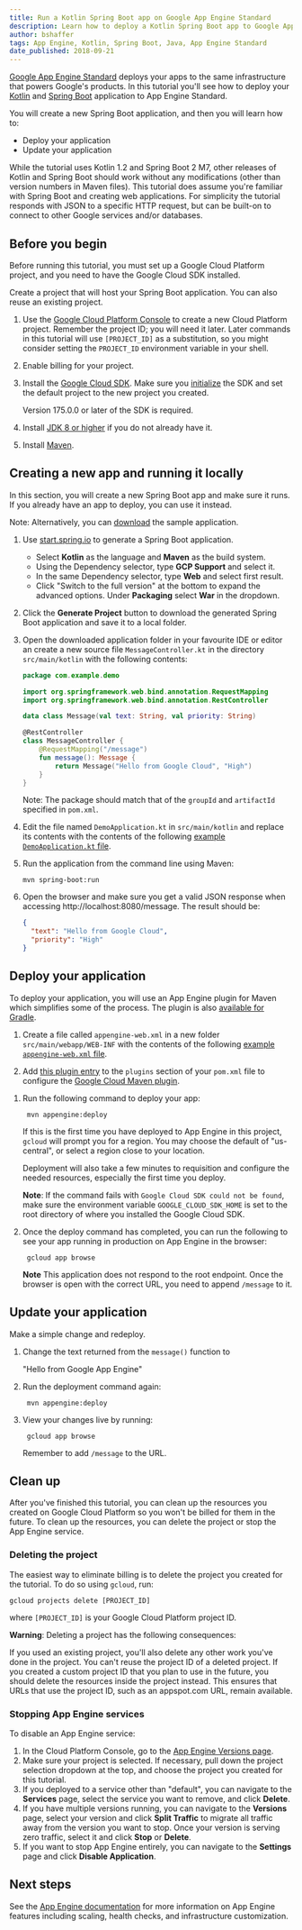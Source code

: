 ```yaml
---
title: Run a Kotlin Spring Boot app on Google App Engine Standard
description: Learn how to deploy a Kotlin Spring Boot app to Google App Engine Standard.
author: bshaffer
tags: App Engine, Kotlin, Spring Boot, Java, App Engine Standard
date_published: 2018-09-21
---
```


[Google App Engine Standard](https://cloud.google.com/appengine/docs/standard/)
deploys your apps to the same infrastructure that powers Google's products. In
this tutorial you'll see how to deploy your [Kotlin](https://kotlinlang.org/)
and [Spring Boot](https://projects.spring.io/spring-boot/) application to App
Engine Standard.

You will create a new Spring Boot application, and then you will learn how to:

*   Deploy your application
*   Update your application

While the tutorial uses Kotlin 1.2 and Spring Boot 2 M7, other releases of
Kotlin and Spring Boot should work without any modifications (other than version
numbers in Maven files). This tutorial does assume you're familiar with Spring
Boot and creating web applications. For simplicity the tutorial responds with
JSON to a specific HTTP request, but can be built-on to connect to other Google
services and/or databases.

## Before you begin

Before running this tutorial, you must set up a Google Cloud Platform project,
and you need to have the Google Cloud SDK installed.

Create a project that will host your Spring Boot application. You can also reuse
an existing project.

1.  Use the [Google Cloud Platform Console](https://console.cloud.google.com/)
    to create a new Cloud Platform project. Remember the project ID; you will
    need it later. Later commands in this tutorial will use `[PROJECT_ID]` as
    a substitution, so you might consider setting the `PROJECT_ID` environment
    variable in your shell.

2.  Enable billing for your project.

3.  Install the [Google Cloud SDK](https://cloud.google.com/sdk/). Make sure
    you [initialize](https://cloud.google.com/sdk/docs/initializing) the SDK
    and set the default project to the new project you created.

    Version 175.0.0 or later of the SDK is required.

4.  Install [JDK 8 or higher](http://www.oracle.com/technetwork/java/javase/downloads/jdk8-downloads-2133151.html) if you do not already have it.

5.  Install [Maven](https://maven.apache.org/install.html).

## Creating a new app and running it locally

In this section, you will create a new Spring Boot app and make sure it runs. If
you already have an app to deploy, you can use it instead.

Note: Alternatively, you can [download][springboot-sample-code] the sample
application.

[springboot-sample-code]: https://github.com/GoogleCloudPlatform/kotlin-samples/tree/master/appengine/springboot/

1.  Use [start.spring.io](https://start.spring.io) to generate a Spring Boot
    application.

    * Select **Kotlin** as the language and **Maven** as the build system.
    * Using the Dependency selector, type **GCP Support** and select it.
    * In the same Dependency selector, type **Web** and select first result.
    * Click "Switch to the full version" at the bottom to expand the advanced
      options. Under **Packaging** select **War** in the dropdown.

1.  Click the **Generate Project** button to download the generated Spring Boot
    application and save it to a local folder.

1.  Open the downloaded application folder in your favourite IDE or editor an
    create a new source file `MessageController.kt` in the directory
    `src/main/kotlin` with the following contents:

    ```kt
    package com.example.demo

    import org.springframework.web.bind.annotation.RequestMapping
    import org.springframework.web.bind.annotation.RestController

    data class Message(val text: String, val priority: String)

    @RestController
    class MessageController {
        @RequestMapping("/message")
        fun message(): Message {
            return Message("Hello from Google Cloud", "High")
        }
    }
    ```

    Note: The package should match that of the `groupId` and `artifactId`
    specified in `pom.xml`.

1.  Edit the file named `DemoApplication.kt` in `src/main/kotlin` and replace
    its contents with the contents of the following [example `DemoApplication.kt` file](https://github.com/GoogleCloudPlatform/community/blob/master/tutorials/kotlin-springboot-app-engine-java8/DemoApplication.kt).

1.  Run the application from the command line using Maven:

        mvn spring-boot:run

1.  Open the browser and make sure you get a valid JSON response when accessing
    http://localhost:8080/message. The result should be:

    ```json
    {
      "text": "Hello from Google Cloud",
      "priority": "High"
    }
    ```

## Deploy your application

To deploy your application, you will use an App Engine plugin for Maven which simplifies some of the process. The plugin
is also [available for Gradle](https://cloud.google.com/appengine/docs/standard/java/tools/gradle).

1.  Create a file called `appengine-web.xml` in a new folder
    `src/main/webapp/WEB-INF` with the contents of the following
    [example `appengine-web.xml` file](https://github.com/GoogleCloudPlatform/community/blob/master/tutorials/kotlin-springboot-app-engine-java8/appengine-web.xml).


1.  Add [this plugin entry](https://github.com/GoogleCloudPlatform/community/blob/master/tutorials/kotlin-springboot-app-engine-java8/pom.xml) to the `plugins` section of your `pom.xml` file to
    configure the [Google Cloud Maven plugin][google-cloud-maven-plugin].


[google-cloud-maven-plugin]: https://cloud.google.com/appengine/docs/standard/java/tools/maven

1. Run the following command to deploy your app:

        mvn appengine:deploy

    If this is the first time you have deployed to App Engine in this project,
    `gcloud` will prompt you for a region. You may choose the default of
    "us-central", or select a region close to your location.

    Deployment will also take a few minutes to requisition and configure the
    needed resources, especially the first time you deploy.

    **Note**: If the command fails with `Google Cloud SDK could not be found`,
    make sure the environment variable `GOOGLE_CLOUD_SDK_HOME` is set to the
    root directory of where you installed the Google Cloud SDK.

1. Once the deploy command has completed, you can run the following to see your
app running in production on App Engine in the browser:

        gcloud app browse

    **Note** This application does not respond to the root endpoint. Once the
    browser is open with the correct URL, you need to append `/message` to it.

## Update your application

Make a simple change and redeploy.

1. Change the text returned from the `message()` function to

    "Hello from Google App Engine"

1. Run the deployment command again:

        mvn appengine:deploy

1. View your changes live by running:

        gcloud app browse

    Remember to add `/message` to the URL.

## Clean up

After you've finished this tutorial, you can clean up the resources you created
on Google Cloud Platform so you won't be billed for them in the future. To clean
up the resources, you can delete the project or stop the App Engine service.

### Deleting the project

The easiest way to eliminate billing is to delete the project you created for
the tutorial. To do so using `gcloud`, run:

    gcloud projects delete [PROJECT_ID]

where `[PROJECT_ID]` is your Google Cloud Platform project ID.

**Warning**: Deleting a project has the following consequences:

If you used an existing project, you'll also delete any other work you've done
in the project. You can't reuse the project ID of a deleted project. If you
created a custom project ID that you plan to use in the future, you should
delete the resources inside the project instead. This ensures that URLs that
use the project ID, such as an appspot.com URL, remain available.

### Stopping App Engine services

To disable an App Engine service:

1.  In the Cloud Platform Console, go to the
    [App Engine Versions page](https://console.cloud.google.com/appengine/versions).
2.  Make sure your project is selected. If necessary, pull down the project
    selection dropdown at the top, and choose the project you created for this
    tutorial.
3.  If you deployed to a service other than "default", you can navigate to the
    **Services** page, select the service you want to remove, and click
    **Delete**.
4.  If you have multiple versions running, you can navigate to the **Versions**
    page, select your version and click **Split Traffic** to migrate all traffic
    away from the version you want to stop. Once your version is serving zero
    traffic, select it and click **Stop** or **Delete**.
5.  If you want to stop App Engine entirely, you can navigate to the
    **Settings** page and click **Disable Application**.

## Next steps

See the [App Engine documentation](https://cloud.google.com/appengine/docs/standard/java/)
for more information on App Engine features including scaling, health checks,
and infrastructure customization.
